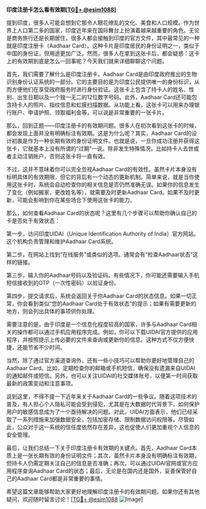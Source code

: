**印度注册卡怎么看有效期[[TG💪+ @esim1088](https://t.me/s/esim1088)]**

提到印度，很多人可能会想到它那令人眼花缭乱的文化、美食和人口规模。作为世界上人口第二多的国家，印度近年来在国际舞台上扮演着越来越重要的角色。无论是商务旅行还是长期居住，很多人都会接触到印度的官方文件，其中最常见的一种就是印度注册卡（Aadhaar Card）。这种卡片是印度居民的身份证明之一，类似于中国的身份证，但用途更加广泛。然而，很多人在拿到这张卡后，都会疑惑：这卡上的有效期到底是怎么一回事呢？今天我们就来详细聊聊这个问题。

首先，我们需要了解什么是印度注册卡。Aadhaar Card是由印度政府推出的生物识别身份认证系统的一部分。它的主要目的是为印度公民提供唯一的身份标识，从而方便他们在享受政府服务时进行身份验证。这张卡上包含了持卡人的姓名、性别、出生日期以及一个独一无二的12位数字号码。此外，Aadhaar Card还可能包含持卡人的照片、指纹信息和虹膜扫描数据。从功能上看，这张卡可以用来办理银行账户、申请护照、领取福利金等，可以说是非常重要的一张卡片。

那么，回到正题——印度注册卡的有效期问题。很多人在初次看到这张卡的时候，都会发现上面并没有明确标注有效期。这是为什么呢？其实，Aadhaar Card的设计初衷是作为一种长期有效的身份证明文件。也就是说，一旦你成功注册并获得这张卡，它就基本上没有所谓的“过期”一说。除非发生特殊情况，比如持卡人去世或者主动注销账户，否则这张卡将一直有效。

不过，这并不意味着你可以完全忽视Aadhaar Card的有效性。虽然卡片本身没有标明具体的有效期限，但它的背后有一个动态的更新机制。简单来说，就是当你使用这张卡时，系统会自动检查你的相关信息是否仍然准确无误。如果你的信息发生了变化（例如搬家、更改姓名等），就需要及时更新Aadhaar Card。如果不及时更新，可能会影响到你在某些场合下使用这张卡的能力。

那么，如何查看Aadhaar Card的状态呢？这里有几个步骤可以帮助你确认自己的卡是否处于有效状态：

第一步，访问印度UIDAI（Unique Identification Authority of India）官方网站。这个机构负责管理和维护Aadhaar Card系统。

第二步，在网站上找到“在线服务”或类似的选项。通常会有“检查Aadhaar状态”这样的链接。

第三步，输入你的Aadhaar号码以及验证码。有些情况下，你可能还需要输入手机短信接收到的OTP（一次性密码）以验证身份。

第四步，提交请求后，系统会返回关于你Aadhaar Card的状态信息。如果一切正常，你会看到类似“您的Aadhaar Card处于有效状态”的提示；如果有需要更新的地方，则会列出具体的事项供你处理。

需要注意的是，由于印度是一个信息化程度较高的国家，许多与Aadhaar Card相关的操作都可以通过手机应用程序完成。例如，你可以下载UIDAI官方提供的应用程序，并按照提示上传必要的文件来查询或更新你的信息。这种方式不仅方便快捷，还能节省不少时间。

当然，除了通过官方渠道查询外，还有一些小技巧可以帮助你更好地管理自己的Aadhaar Card。比如，定期检查你的邮箱或手机短信，确保没有遗漏来自UIDAI的通知邮件或短信。另外，也可以关注UIDAI的社交媒体账号，以便第一时间获取最新的政策变动和注意事项。

说到这里，不得不提一下近年来关于Aadhaar Card的一些争议。随着这项技术的普及，有人担心个人隐私可能会受到侵犯，尤其是在大数据时代背景下，如何保护用户的敏感信息成为了一个亟待解决的问题。对此，UIDAI方面表示，他们已经采取了一系列措施来加强数据安全，包括加密存储、限制数据访问权限等。尽管如此，公众对于这一系统的信任度依然存在差异，这也促使人们更加重视个人信息的安全管理。

最后，让我们总结一下关于印度注册卡有效期的关键点。首先，Aadhaar Card本质上是一张长期有效的身份证明文件；其次，虽然卡片本身没有明确标注有效期，但持卡人仍需定期关注自己的信息是否准确；再次，可以通过UIDAI官网或官方应用程序查询Aadhaar Card的状态；最后，无论是在国内还是国外，妥善保管好自己的Aadhaar Card都是非常重要的事情。

希望这篇文章能够帮助大家更好地理解印度注册卡的有效期问题。如果你还有其他疑问，欢迎随时留言讨论！[[TG💪+ @esim1088](https://t.me/s/esim1088) ![Image](https://i.postimg.cc/4NQfJmqS/Snipaste-2025-05-13-00-14-12.png)]